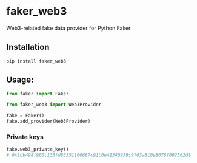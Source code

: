 # faker_web3

Web3-related fake data provider for Python Faker

## Installation

```
pip install faker_web3
```

## Usage:

```python
from faker import Faker

from faker_web3 import Web3Provider

fake = Faker()
fake.add_provider(Web3Provider)
```

### Private keys

```python
fake.web3_private_key()
# 0x1db498f960c133fd83351160687c91b6e41340959c9f03a810e8078f062562d1
```
